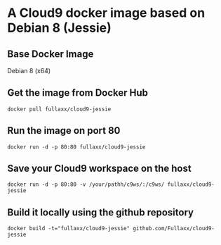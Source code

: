 # A Cloud9 docker image based on Debian 8 (Jessie)

## Base Docker Image
Debian 8 (x64)

## Get the image from Docker Hub

    docker pull fullaxx/cloud9-jessie

## Run the image on port 80

    docker run -d -p 80:80 fullaxx/cloud9-jessie

## Save your Cloud9 workspace on the host

    docker run -d -p 80:80 -v /your/pathh/c9ws/:/c9ws/ fullaxx/cloud9-jessie

## Build it locally using the github repository

    docker build -t="fullaxx/cloud9-jessie" github.com/Fullaxx/cloud9-jessie
